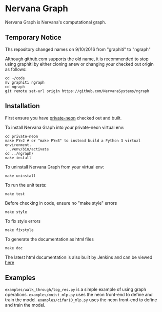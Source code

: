 # Nervana Graph

Nervana Graph is Nervana's computational graph.

## Temporary Notice

Ths repository changed names on 9/10/2016 from "graphiti" to "ngraph"

Although github.com supports the old name, it is recommended to stop using graphiti by
either cloning anew or changing your checked out origin as follows:

```
cd ~/code
mv graphiti ngraph
cd ngraph
git remote set-url origin https://github.com/NervanaSystems/ngraph
```

## Installation

First ensure you have [private-neon](https://github.com/NervanaSystems/private-neon) checked out and built.

To install Nervana Graph into your private-neon virtual env:

```
cd private-neon
make PY=2 # or "make PY=3" to instead build a Python 3 virtual environment.
. .venv/bin/activate
cd ../ngraph/
make install
```

To uninstall Nervana Graph from your virtual env:
```
make uninstall
```

To run the unit tests:
```
make test
```

Before checking in code, ensure no "make style" errors
```
make style
```

To fix style errors
```
make fixstyle
```

To generate the documentation as html files
```
make doc
```

The latest html documentation is also built by Jenkins and can be viewed
[here](http://jenkins.sd.nervana.ai:8080/job/NEON_NGRAPH_Integration_Test/lastSuccessfulBuild/artifact/doc/build/html/index.html)


## Examples

`examples/walk_through/log_res.py` is a simple example of using graph operations.
`examples/mnist_mlp.py` uses the neon front-end to define and train the model.
`examples/cifar10_mlp.py` uses the neon front-end to define and train the model.
